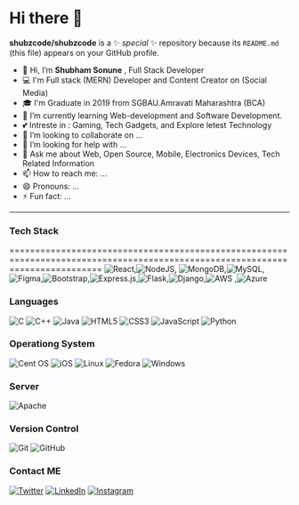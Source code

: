 # Hi there 👋

**shubzcode/shubzcode** is a ✨ _special_ ✨ repository because its `README.md` (this file) appears on your GitHub profile.

- 👋 Hi, I’m **Shubham Sonune** , Full Stack Developer
- 💻 I'm Full stack (MERN) Developer and Content Creator on (Social Media)
- 🎓 I'm Graduate in 2019 from SGBAU.Amravati Maharashtra (BCA)
- 🌱 I’m currently learning Web-development and Software Development.
- 💕 Intreste in : Gaming, Tech Gadgets, and Explore letest Technology 
- 👯 I’m looking to collaborate on ...
- 🤔 I’m looking for help with ...
- 💬 Ask me about Web, Open Source, Mobile, Electronics Devices, Tech Related Information
- 📫 How to reach me: ...
- 😄 Pronouns: ...
- ⚡ Fun fact: ...

------------------------------------------------------------------------------------------------------------------------------
### Tech Stack
==============================================================================================================================
![React](https://img.shields.io/badge/react-%2320232a.svg?style=for-the-badge&logo=react&logoColor=%2361DAFB),![NodeJS](https://img.shields.io/badge/node.js-6DA55F?style=for-the-badge&logo=node.js&logoColor=white), ![MongoDB](https://img.shields.io/badge/MongoDB-%234ea94b.svg?style=for-the-badge&logo=mongodb&logoColor=white),![MySQL](https://img.shields.io/badge/mysql-%2300f.svg?style=for-the-badge&logo=mysql&logoColor=white),![Figma](https://img.shields.io/badge/figma-%23F24E1E.svg?style=for-the-badge&logo=figma&logoColor=white),![Bootstrap](https://img.shields.io/badge/bootstrap-%23563D7C.svg?style=for-the-badge&logo=bootstrap&logoColor=white),![Express.js](https://img.shields.io/badge/express.js-%23404d59.svg?style=for-the-badge&logo=express&logoColor=%2361DAFB),![Flask](https://img.shields.io/badge/flask-%23000.svg?style=for-the-badge&logo=flask&logoColor=white),![Django](https://img.shields.io/badge/django-%23092E20.svg?style=for-the-badge&logo=django&logoColor=white),![AWS](https://img.shields.io/badge/AWS-%23FF9900.svg?style=for-the-badge&logo=amazon-aws&logoColor=white)
,![Azure](https://img.shields.io/badge/azure-%230072C6.svg?style=for-the-badge&logo=microsoftazure&logoColor=white)

### Languages
![C](https://img.shields.io/badge/c-%2300599C.svg?style=for-the-badge&logo=c&logoColor=white)
![C++](https://img.shields.io/badge/c++-%2300599C.svg?style=for-the-badge&logo=c%2B%2B&logoColor=white)
![Java](https://img.shields.io/badge/java-%23ED8B00.svg?style=for-the-badge&logo=java&logoColor=white)
![HTML5](https://img.shields.io/badge/html5-%23E34F26.svg?style=for-the-badge&logo=html5&logoColor=white)
![CSS3](https://img.shields.io/badge/css3-%231572B6.svg?style=for-the-badge&logo=css3&logoColor=white)
![JavaScript](https://img.shields.io/badge/javascript-%23323330.svg?style=for-the-badge&logo=javascript&logoColor=%23F7DF1E)
![Python](https://img.shields.io/badge/python-3670A0?style=for-the-badge&logo=python&logoColor=ffdd54)

### Operationg System 
![Cent OS](https://img.shields.io/badge/cent%20os-002260?style=for-the-badge&logo=centos&logoColor=F0F0F0)
![iOS](https://img.shields.io/badge/iOS-000000?style=for-the-badge&logo=ios&logoColor=white)
![Linux](https://img.shields.io/badge/Linux-FCC624?style=for-the-badge&logo=linux&logoColor=black)
![Fedora](https://img.shields.io/badge/Fedora-294172?style=for-the-badge&logo=fedora&logoColor=white)
![Windows](https://img.shields.io/badge/Windows-0078D6?style=for-the-badge&logo=windows&logoColor=white)

### Server 
![Apache](https://img.shields.io/badge/apache-%23D42029.svg?style=for-the-badge&logo=apache&logoColor=white)

### Version Control
![Git](https://img.shields.io/badge/git-%23F05033.svg?style=for-the-badge&logo=git&logoColor=white)
![GitHub](https://img.shields.io/badge/github-%23121011.svg?style=for-the-badge&logo=github&logoColor=white)


### Contact ME
 [![Twitter](https://img.shields.io/badge/Twitter-1DA1F2?style=for-the-badge&logo=twitter&logoColor=white)](https://twitter.com/AvirattechGyan)
 [![LinkedIn](https://img.shields.io/badge/linkedin-%230077B5.svg?style=for-the-badge&logo=linkedin&logoColor=white)](https://www.linkedin.com/in/shubham-sonune-65453a21a/)
 [![Instagram](https://img.shields.io/badge/Instagram-%23E4405F.svg?style=for-the-badge&logo=Instagram&logoColor=white)](https://www.instagram.com/avirattechgyan/)



